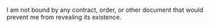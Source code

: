 I am not bound by any contract, order, or other document that would prevent me from revealing its existence.